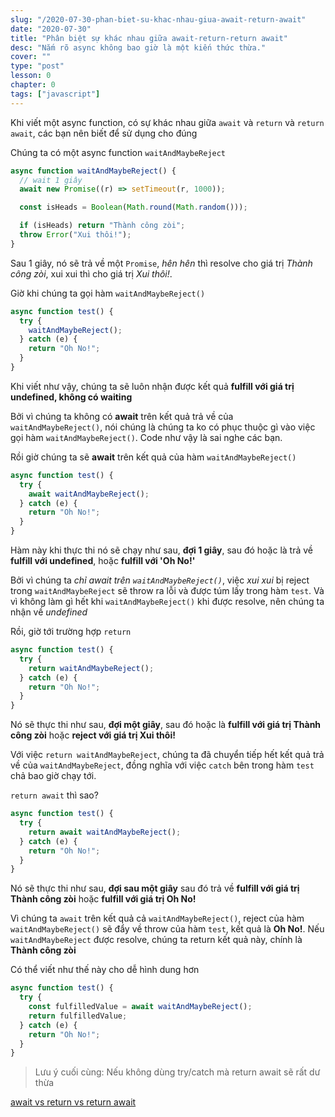 ```yaml
---
slug: "/2020-07-30-phan-biet-su-khac-nhau-giua-await-return-await"
date: "2020-07-30"
title: "Phân biệt sự khác nhau giữa await-return-return await"
desc: "Nắm rõ async không bao giờ là một kiến thức thừa."
cover: ""
type: "post"
lesson: 0
chapter: 0
tags: ["javascript"]
---
```


Khi viết một async function, có sự khác nhau giữa `await` và `return` và `return await`, các bạn nên biết để sử dụng cho đúng

Chúng ta có một async function `waitAndMaybeReject`

```js
async function waitAndMaybeReject() {
  // wait 1 giây
  await new Promise((r) => setTimeout(r, 1000));

  const isHeads = Boolean(Math.round(Math.random()));

  if (isHeads) return "Thành công zòi";
  throw Error("Xui thôi!");
}
```

Sau 1 giây, nó sẽ trả về một `Promise`, _hên hên_ thì resolve cho giá trị _Thành công zòi_, xui xui thì cho giá trị _Xui thôi!_.

Giờ khi chúng ta gọi hàm `waitAndMaybeReject()`

```js
async function test() {
  try {
    waitAndMaybeReject();
  } catch (e) {
    return "Oh No!";
  }
}
```

Khi viết như vậy, chúng ta sẽ luôn nhận được kết quả **fulfill với giá trị undefined, không có waiting**

Bởi vì chúng ta không có **await** trên kết quả trả về của `waitAndMaybeReject()`, nói chúng là chúng ta ko có phục thuộc gì vào việc gọi hàm `waitAndMaybeReject()`. Code như vậy là sai nghe các bạn.

Rồi giờ chúng ta sẽ **await** trên kết quả của hàm `waitAndMaybeReject()`

```js
async function test() {
  try {
    await waitAndMaybeReject();
  } catch (e) {
    return "Oh No!";
  }
}
```

Hàm này khi thực thi nó sẽ chạy như sau, **đợi 1 giây**, sau đó hoặc là trả về **fulfill với undefined**, hoặc **fulfill với 'Oh No!'**

Bởi vì chúng ta _chỉ await trên `waitAndMaybeReject()`_, việc _xui xui_ bị reject trong `waitAndMaybeReject` sẽ throw ra lỗi và được túm lấy trong hàm `test`. Và vì không làm gì hết khi `waitAndMaybeReject()` khi được resolve, nên chúng ta nhận về _undefined_

Rồi, giờ tới trường hợp `return`

```js
async function test() {
  try {
    return waitAndMaybeReject();
  } catch (e) {
    return "Oh No!";
  }
}
```

Nó sẽ thực thi như sau, **đợi một giây**, sau đó hoặc là **fulfill với giá trị Thành công zòi** hoặc **reject với giá trị Xui thôi!**

Với việc `return waitAndMaybeReject`, chúng ta đã chuyển tiếp hết kết quả trả về của `waitAndMaybeReject`, đồng nghĩa với việc `catch` bên trong hàm `test` chả bao giờ chạy tới.

`return await` thì sao?

```js
async function test() {
  try {
    return await waitAndMaybeReject();
  } catch (e) {
    return "Oh No!";
  }
}
```

Nó sẽ thực thi như sau, **đợi sau một giây** sau đó trả về **fulfill với giá trị Thành công zòi** hoặc **fulfill với giá trị Oh No!**

Vì chúng ta `await` trên kết quả cả `waitAndMaybeReject()`, reject của hàm `waitAndMaybeReject()` sẽ đẩy về throw của hàm `test`, kết quả là **Oh No!**. Nếu `waitAndMaybeReject` được resolve, chúng ta return kết quả này, chính là **Thành công zòi**

Có thể viết như thế này cho dễ hình dung hơn

```js
async function test() {
  try {
    const fulfilledValue = await waitAndMaybeReject();
    return fulfilledValue;
  } catch (e) {
    return "Oh No!";
  }
}
```

> Lưu ý cuối cùng: Nếu không dùng try/catch mà return await sẽ rất dư thừa

[await vs return vs return await](https://jakearchibald.com/2017/await-vs-return-vs-return-await/)
